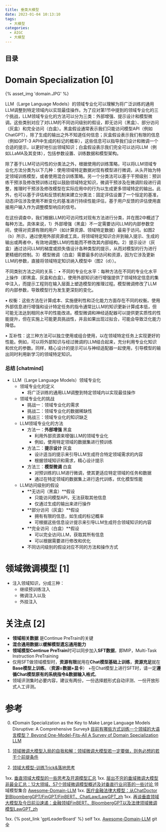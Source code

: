 ```yaml
---
title: 垂类大模型
date: 2023-01-04 10:13:10
tags:
  - 大模型
categories: 
  - AIGC
  - 大模型  
---
```


<p></p>
<!-- more -->

## 目录
<!-- toc -->

# Domain Specialization [0]
{% asset_img 'domain.JPG' %}

LLM（Large Language Models）的领域专业化可以理解为将广泛训练的通用LLM调整到特定领域内以实现最佳操作。为了应对第1节中提到的领域专业化的三个挑战，LLM领域专业化的方法可以分为三类：外部增强、提示设计和模型微调。这些类别对应了对LLM的不同访问级别的假设，即无访问（黑盒）、部分访问（灰盒）和完全访问（白盒）。黑盒假设通常表示我们只能访问模型API（例如ChatGPT），除了生成的输出之外不知道任何信息；灰盒假设表示我们有限的信息（例如GPT-3 API中生成的标记的概率），这些信息可以指导我们设计和微调一个合适的提示，以更好地引出领域知识；白盒假设表示我们完全可以访问LLM（例如LLaMA及其变体），包括参数设置、训练数据和模型架构。

除了基于LLM可访问性的分类法之外，根据使用的训练策略，可以将LLM领域专业化方法分类为以下几种：使用领域特定数据对现有模型进行微调，从头开始为特定领域训练模型，或者使用混合训练策略。另一个分类法可以基于干预级别：预训练干预涉及修改预训练过程以鼓励领域特定知识，微调干预涉及在微调阶段进行调整，推理时干预涉及修改模型在实际应用中的行为以生成更多领域特定的输出。此外，也可以基于评估和反馈机制来建立分类法：固定评估设置了一个恒定的基准，动态评估涉及使用不断变化的基准进行持续性能评估，基于用户反馈的评估使用直接用户输入作为调整模型响应的信号。

在这份调查中，我们根据LLM的可访问性对现有方法进行分类，并在图2中概述了每种方法。具体来说，1）外部增强（黑盒）不一定需要访问LLM的内部参数空间，使得对资源有限的用户（如计算资源、领域特定数据）最易于访问。如图2（b）所示，通过使用外部资源或工具，将领域特定知识合并到输入提示、生成的输出或两者中，有效地调整LLM的性能而不修改其内部结构。2）提示设计（灰盒）通过访问LLM的梯度或损失值设计各种类型的提示，从而对模型的行为进行更精细的控制。3）模型微调（白盒）需要最多的访问和资源，因为它涉及更新LLM的参数，直接将领域特定知识纳入模型中（图2（d））。

不同类别方法之间的关系：
• 不同的专业化水平：每种方法在不同的专业化水平上操作（即黑盒、灰盒和白盒）。使用外部知识进行增强提供了领域特定信息的集中注入，而提示工程则在输入层面上塑造模型的推理过程。模型微调修改了LLM的内部参数，导致模型行为发生更深刻的变化。

• 权衡：这些方法在计算成本、实施便利性和泛化能力方面存在不同的权衡。使用外部信息进行增强和设计特定任务的指令通常比LLM的知识更新计算成本低，但可能无法达到相同水平的性能改进。模型微调和神经适配器可以提供更实质性的性能提升，但在实施上可能更具挑战性，并且如果出现过拟合，可能会导致泛化能力降低。

• 互补性：这三种方法可以独立使用或组合使用，以在领域特定任务上实现更好的性能。例如，可以将外部知识与经过微调的LLM结合起来，充分利用专业化知识和优化的参数。同样，精心设计的提示可以与神经适配器一起使用，引导模型的输出同时利用新学习的领域特定知识。


### 总结 [chatmind]
- LLM（Large Language Models）领域专业化
  - 领域专业化的定义
    - 将广泛训练的通用LLM调整到特定领域内以实现最佳操作
  - 领域专业化的挑战
    - 挑战一：领域专业化的需求
    - 挑战二：领域专业化的数据稀缺性
    - 挑战三：领域专业化的知识缺乏
  - LLM领域专业化的方法
    - 方法一：**外部增强**  黑盒 
      - 利用外部资源来增强LLM的领域专业化
      - 例如，使用特定领域的数据集进行预训练
    - 方法二：**提示设计** 灰盒
      - 设计适当的提示来引导LLM生成符合特定领域需求的内容
      - 根据领域知识和需求，精心设计提示
    - 方法三：**模型微调** 白盒
      - 对预训练的LLM进行微调，使其更适应特定领域的任务和数据
      - 通过在特定领域的数据集上进行迭代训练，优化模型性能
  - LLM访问级别的假设
    - **无访问（黑盒）**假设
      - 只能访问模型API，无法获取其他信息
      - 仅通过生成的输出来进行操作
    - **部分访问（灰盒）**假设
      - 拥有有限的信息，如生成的标记概率
      - 可根据这些信息设计提示来引导LLM生成符合领域知识的内容
    - **完全访问（白盒）**假设
      - 可以完全访问LLM，获取其所有信息
      - 可以根据需要进行修改和优化
    - 不同访问级别的假设对应不同的方法和操作方式


# 领域微调模型 [1]

+ 注入领域知识，分成三种：
  - 继续预训练注入
  - 微调注入以及
  - 外挂注入

# 关注点 [2]
+ **领域相关数据**  是Continue PreTrain的关键
+ **混合通用数据**以**缓解模型遗忘通用能力**
+ **领域模型Continue PreTrain**时可以同步加入**SFT数据**，即MIP，Multi-Task Instruction PreTraining
+ 仅用SFT做领域模型时，**资源有限**就用在**Chat模型基础上训练**，**资源充足**就在**Base模型上训练**。（**资源=数据+显卡**）
+在Chat模型上进行SFT时，请一定**遵循Chat模型原有的系统指令&数据输入格式**。
+ 领域评测集时必要内容，建议有两份，一份选择题形式自动评测、一份开放形式人工评测。


# 参考
0. 《Domain Specialization as the Key to Make Large Language Models Disruptive: A Comprehensive Survey》
   [目前有哪些方式训练一个领域的大语言模型？ Beyond One-Model-Fits-All A Survey of Domain Specialization LLM](https://zhuanlan.zhihu.com/p/635480023)
   
1. [领域微调大模型入局的自我和解：领域微调大模型若一定要做，则务必想的若干个前提条件 ](https://mp.weixin.qq.com/s?__biz=MzAxMjc3MjkyMg==&mid=2648401405&idx=1&sn=59baf4a22d9a9abeb42599ac91e11a79)

2. [领域大模型-训练Trick&落地思考](https://zhuanlan.zhihu.com/p/648798461)


1xx. [垂直领域大模型的一些思考及开源模型汇总](https://zhuanlan.zhihu.com/p/642611747)
1xx. [层出不穷的垂域微调大模型非最全汇总：12大领域、57个领域微调模型概述及对垂直行业问答的一些讨论 ](https://mp.weixin.qq.com/s?__biz=MzAxMjc3MjkyMg==&mid=2648403459&idx=2&sn=0219fc098c208e36cd32940e71089fd2) 领域模型集合
    [Awesome-Domain-LLM](https://github.com/www6v/Awesome-Domain-LLM)
1xx. [医疗金融法律大模型：从ChatDoctor到BloombergGPT/FinGPT/FinBERT、ChatLaw/LawGPT_zh](https://blog.csdn.net/v_JULY_v/article/details/131550529?spm=1001.2014.3001.5502)
1xx. [再谈垂直领域大模型及今日前沿速递：金融领域FinBERT、BloombergGPT以及法律领域微调模型LawGPT_zh](https://mp.weixin.qq.com/s?__biz=MzAxMjc3MjkyMg==&mid=2648400666&idx=1&sn=bc47e8c4eca6fc4baaded42fa3c6bd77)

1xx. {% post_link 'gptLeaderBoard' %} self
1xx. [Awesome-Domain-LLM](https://github.com/www6v/Awesome-Domain-LLM)  git 全
